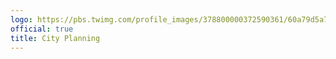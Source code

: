 ```yaml
---
logo: https://pbs.twimg.com/profile_images/378800000372590361/60a79d5a7044bd47ef162b2dca42aba1_400x400.jpeg
official: true
title: City Planning
---
```

